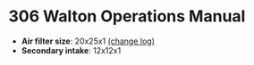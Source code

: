 # 306 Walton Operations Manual

- __Air filter size__: 20x25x1 [(change log)](./air-filter-logs.md)
- __Secondary intake__: 12x12x1
